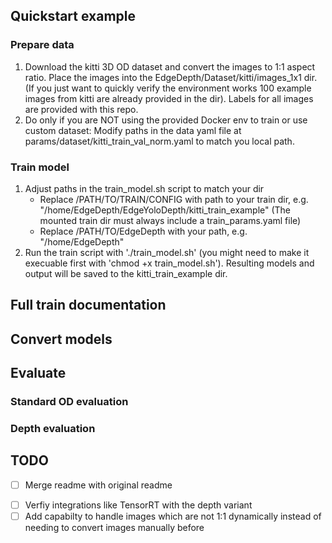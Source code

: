 

## Quickstart example

### Prepare data 
1. Download the kitti 3D OD dataset and convert the images to 1:1 aspect ratio. Place the images into the EdgeDepth/Dataset/kitti/images_1x1 dir. (If you just want to quickly verify the environment works 100 example images from kitti are already provided in the dir). Labels for all images are provided with this repo. 
2. Do only if you are NOT using the provided Docker env to train or use  custom dataset: Modify paths in the data yaml file at params/dataset/kitti_train_val_norm.yaml to match you local path.


### Train model 
1. Adjust paths in the train_model.sh script to match your dir 
    - Replace /PATH/TO/TRAIN/CONFIG with path to your train dir, e.g. "/home/EdgeDepth/EdgeYoloDepth/kitti_train_example" (The mounted train dir must always include a train_params.yaml file)
    - Replace /PATH/TO/EdgeDepth with your path, e.g. "/home/EdgeDepth"
2. Run the train script with './train_model.sh' (you might need to make it execuable first with 'chmod +x train_model.sh'). Resulting models and output will be saved to the kitti_train_example dir. 


## Full train documentation


## Convert models 


## Evaluate 

### Standard OD evaluation 


### Depth evaluation


## TODO

* [ ] Merge readme with original readme
- [ ] Verfiy integrations like TensorRT with the depth variant
- [ ] Add capabilty to handle images which are not 1:1 dynamically instead of needing to convert images manually before 